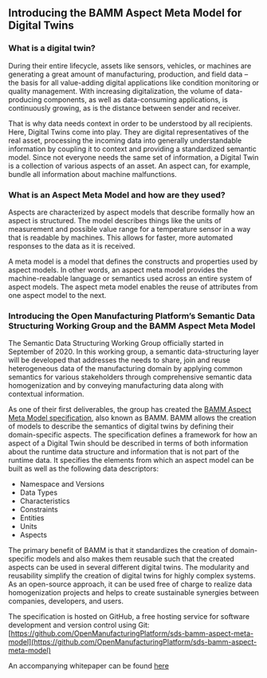 ## Introducing the BAMM Aspect Meta Model for Digital Twins


### What is a digital twin?
During their entire lifecycle, assets like sensors, vehicles, or machines are generating a great amount of manufacturing, production, and field data – the basis for all value-adding digital applications like condition monitoring or quality management. With increasing digitalization, the volume of data-producing components, as well as data-consuming applications, is continuously growing, as is the distance between sender and receiver.

That is why data needs context in order to be understood by all recipients. Here, Digital Twins come into play. They are digital representatives of the real asset, processing the incoming data into generally understandable information by coupling it to context and providing a standardized semantic model. Since not everyone needs the same set of information, a Digital Twin is a collection of various aspects of an asset. An aspect can, for example, bundle all information about machine malfunctions.

### What is an Aspect Meta Model and how are they used?
Aspects are characterized by aspect models that describe formally how an aspect is structured.  The model describes things like the units of measurement and possible value range for a temperature sensor in a way that is readable by machines.  This allows for faster, more automated responses to the data as it is received.

A meta model is a model that defines the constructs and properties used by aspect models.  In other words, an aspect meta model provides the machine-readable language or semantics used across an entire system of aspect models.  The aspect meta model enables the reuse of attributes from one aspect model to the next.

### Introducing the Open Manufacturing Platform’s Semantic Data Structuring Working Group and the BAMM Aspect Meta Model
The Semantic Data Structuring Working Group officially started in September of 2020. In this working group, a semantic data-structuring layer will be developed that addresses the needs to share, join and reuse heterogeneous data of the manufacturing domain by applying common semantics for various stakeholders through comprehensive semantic data homogenization and by conveying manufacturing data along with contextual information.

As one of their first deliverables, the group has created the [BAMM Aspect Meta Model specification](https://openmanufacturingplatform.github.io/sds-bamm-aspect-meta-model/bamm-specification/v1.0.0/index.html), also known as BAMM.  BAMM allows the creation of models to describe the semantics of digital twins by defining their domain-specific aspects.  The specification defines a framework for how an aspect of a Digital Twin should be described in terms of both information about the runtime data structure and information that is not part of the runtime data.  It specifies the elements from which an aspect model can be built as well as the following data descriptors:

* Namespace and Versions
* Data Types
* Characteristics
* Constraints
* Entities
* Units
* Aspects

The primary benefit of BAMM is that it standardizes the creation of domain-specific models and also makes them reusable such that the created aspects can be used in several different digital twins.  The modularity and reusability simplify the creation of digital twins for highly complex systems. As an open-source approach, it can be used free of charge to realize data homogenization projects and helps to create sustainable synergies between companies, developers, and users.

The specification is hosted on GitHub, a free hosting service for software development and version control using Git: [https://github.com/OpenManufacturingPlatform/sds-bamm-aspect-meta-model](https://github.com/OpenManufacturingPlatform/sds-bamm-aspect-meta-model)

An accompanying whitepaper can be found [here](https://github.com/OpenManufacturingPlatform/openmanufacturingplatform.github.io/raw/master/docs/sds/OMP-Semantic-Data-Structuring-Whitepaper.pdf)
